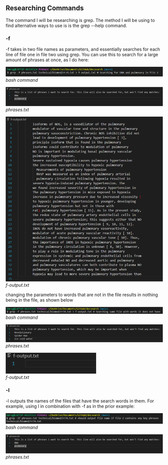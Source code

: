 <h2>Researching Commands</h2>
The command I will be researching is grep. The method I will be using to find alternative ways to use is is the grep --help command.

<h3>-f</h3>
-f takes in two file names as parameters, and essentially searches for each line of file one in file two using grep. You can use this to search for a large amount of phrases at once, as I do here:

![Image](command1.png)\
*bash command*

![Image](phrases.png)\
*phrases.txt*

![Image](output1.png)\
*f-output.txt*

changing the parameters to words that are not in the file results in nothing being in the file, as shown below

![Image](command2.png)\
*bash command*

![Image](phrases2.png)\
*phrases.txt*

![Image](output2.png)\
*f-output.txt*

<h3>-l</h3>
-l outputs the names of the files that have the search words in them. For example, using l in combination with -f as in the prior example:

![Image](command3.png)\
*bash command*

![Image](phrases.png)\
*phrases.txt*
